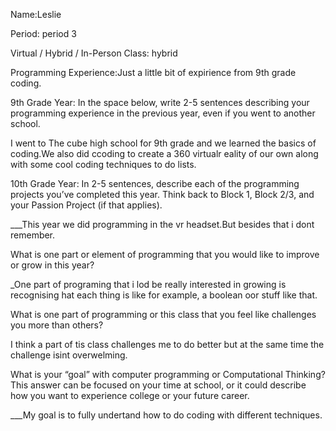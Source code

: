 Name:Leslie


Period: period 3


Virtual / Hybrid / In-Person Class: hybrid




Programming Experience:Just a little bit of expirience from 9th grade coding.


9th Grade Year: In the space below, write 2-5 sentences describing your programming experience in the previous year, even if you went to another school.


I went to The cube high school for 9th grade and we learned the basics of coding.We also did ccoding to create a 360 virtualr eality of our own along with some cool coding techniques to do lists.



10th Grade Year: In 2-5 sentences, describe each of the programming projects you’ve completed this year.  Think back to Block 1, Block 2/3, and your Passion Project (if that applies).


___This year we did programming in the vr headset.But besides that i dont remember.




What is one part or element of programming that you would like to improve or grow in this year?


_One part of programing that i lod be really interested in growing is recognising hat each thing is like for example, a boolean oor stuff like that.


What is one part of programming or this class that you feel like challenges you more than others?


I think a part of tis class challenges me to do better but at the same time the challenge isint overwelming.


What is your “goal” with computer programming or Computational Thinking?  This answer can be focused on your time at school, or it could describe how you want to experience college or your future career.


___My goal is to fully undertand how to do coding with different techniques.
